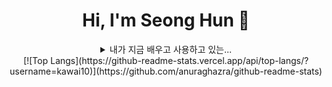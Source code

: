 <div align="center">
<h1>Hi, I'm Seong Hun 👋</h1>      

<details>
<summary>
  내가 지금 배우고 사용하고 있는...
</summary>
      <img src="https://img.shields.io/badge/Python-3776AB?style=flat-square&logo=Python&logoColor=white"/>
      <img src="https://img.shields.io/badge/Django-092E20?style=flat-square&logo=Django&logoColor=white"/>
      <img src="https://img.shields.io/badge/Pytest-0A9EDC?style=flat-square&logo=Pytest&logoColor=white"/>
      <img src="https://img.shields.io/badge/TypeScript-3178C6?style=flat-square&logo=TypeScript&logoColor=white"/>
      <img src="https://img.shields.io/badge/Node.js-339933?style=flat-square&logo=Node.js&logoColor=white"/>
      <img src="https://img.shields.io/badge/NestJs-E0234E?style=flat-square&logo=NestJS&logoColor=white"/>
      <img src="https://img.shields.io/badge/postgresql-4169E1?style=flat-square&logo=PostgreSQL&logoColor=white"/>
      <img src="https://img.shields.io/badge/typeorm-FE0803?style=flat-square&logo=TypeORM&logoColor=white"/>
      <img src="https://img.shields.io/badge/MongoDB-47A248?style=flat-square&logo=MongoDB&logoColor=white"/>
      <img src="https://img.shields.io/badge/mongoose-880000?style=flat-square&logo=mongoose&logoColor=white"/>
      <img src="https://img.shields.io/badge/Docker-2496ED?style=flat-square&logo=Docker&logoColor=white"/>
      <img src="https://img.shields.io/badge/Git-F05032?style=flat-square&logo=Git&logoColor=white"/>
      <img src="https://img.shields.io/badge/Gitlab-FCA121?style=flat-square&logo=GitLab&logoColor=white"/>
</details>
[![Top Langs](https://github-readme-stats.vercel.app/api/top-langs/?username=kawai10)](https://github.com/anuraghazra/github-readme-stats)
</div>
